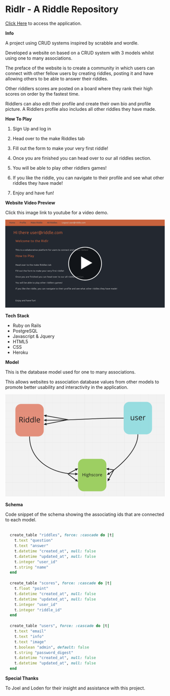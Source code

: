 # Ridlr - A Riddle Repository

[Click Here](https://riddlingriddler.herokuapp.com/) to access the application.

**Info**

A project using CRUD systems inspired by scrabble and wordle. 

Developed a website on based on a CRUD system with 3 models whilst using one to many associations. 

The preface of the website is to create a community in which users can connect with other fellow users by creating riddles, posting it and have allowing others to be able to answer their riddles. 

Other riddlers scores are posted on a board where they rank their high scores on order by the fastest time.

Riddlers can also edit their profile and create their own bio and profile picture. A Riddlers profile also includes all other riddles they have made.

**How To Play**

1. Sign Up and log in

1. Head over to the make Riddles tab

1. Fill out the form to make your very first riddle!

1. Once you are finished you can head over to our all riddles section.

1. You will be able to play other riddlers games!

1. If you like the riddle, you can navigate to their profile and see what other riddles they have made!

1. Enjoy and have fun!


**Website Video Preview**

Click this image link to youtube for a video demo.

[![Link to video](Playbutton.png)](https://youtu.be/evxHLmFtDXs)

**Tech Stack**

* Ruby on Rails
* PostgreSQL
* Javascript & Jquery
* HTML5
* CSS
* Heroku

**Model**

This is the database model used for one to many associations. 

This allows websites to association database values from other models to promote better usability and interactivity in the application.

![Database models](model.png)

**Schema**

Code snippet of the schema showing the associating ids that are connected to each model.

```ruby

  create_table "riddles", force: :cascade do |t|
    t.text "question"
    t.text "answer"
    t.datetime "created_at", null: false
    t.datetime "updated_at", null: false
    t.integer "user_id"
    t.string "name"
  end

  create_table "scores", force: :cascade do |t|
    t.float "point"
    t.datetime "created_at", null: false
    t.datetime "updated_at", null: false
    t.integer "user_id"
    t.integer "riddle_id"
  end

  create_table "users", force: :cascade do |t|
    t.text "email"
    t.text "info"
    t.text "image"
    t.boolean "admin", default: false
    t.string "password_digest"
    t.datetime "created_at", null: false
    t.datetime "updated_at", null: false
  end

```

**Special Thanks**

To Joel and Loden for their insight and assistance with this project.

